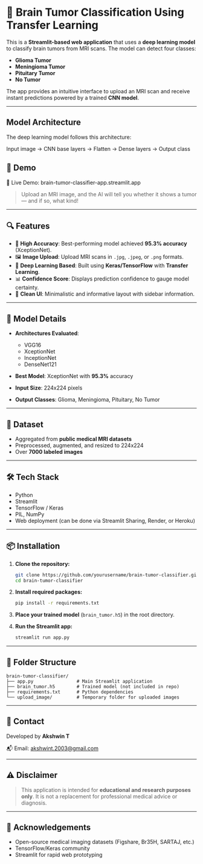 # 🧠 Brain Tumor Classification Using Transfer Learning 

This is a **Streamlit-based web application** that uses a **deep learning model** to classify brain tumors from MRI scans. The model can detect four classes:

* **Glioma Tumor**
* **Meningioma Tumor**
* **Pituitary Tumor**
* **No Tumor**

The app provides an intuitive interface to upload an MRI scan and receive instant predictions powered by a trained **CNN model**.

---

##  Model Architecture
The deep learning model follows this architecture:


Input image → CNN base layers → Flatten → Dense layers → Output class

## 🚀 Demo

📍 Live Demo: brain-tumor-classifier-app.streamlit.app
> Upload an MRI image, and the AI will tell you whether it shows a tumor — and if so, what kind!

---

## 🔍 Features

* 🎯 **High Accuracy**: Best-performing model achieved **95.3% accuracy** (XceptionNet).
* 🖼 **Image Upload**: Upload MRI scans in `.jpg`, `.jpeg`, or `.png` formats.
* 🤖 **Deep Learning Based**: Built using **Keras/TensorFlow** with **Transfer Learning**.
* 📊 **Confidence Score**: Displays prediction confidence to gauge model certainty.
* 📁 **Clean UI**: Minimalistic and informative layout with sidebar information.

---

## 🧠 Model Details

* **Architectures Evaluated**:

  * VGG16
  * XceptionNet
  * InceptionNet
  * DenseNet121
* **Best Model**: XceptionNet with **95.3%** accuracy
* **Input Size**: 224x224 pixels
* **Output Classes**: Glioma, Meningioma, Pituitary, No Tumor

---

## 📂 Dataset

* Aggregated from **public medical MRI datasets**
* Preprocessed, augmented, and resized to 224x224
* Over **7000 labeled images**

---

## 🛠 Tech Stack

* Python
* Streamlit
* TensorFlow / Keras
* PIL, NumPy
* Web deployment (can be done via Streamlit Sharing, Render, or Heroku)

---

## 📦 Installation

1. **Clone the repository:**

   ```bash
   git clone https://github.com/yourusername/brain-tumor-classifier.git
   cd brain-tumor-classifier
   ```

2. **Install required packages:**

   ```bash
   pip install -r requirements.txt
   ```

3. **Place your trained model** (`brain_tumor.h5`) in the root directory.

4. **Run the Streamlit app:**

   ```bash
   streamlit run app.py
   ```

---

## 📁 Folder Structure

```
brain-tumor-classifier/
├── app.py                # Main Streamlit application
├── brain_tumor.h5        # Trained model (not included in repo)
├── requirements.txt      # Python dependencies
└── upload_image/         # Temporary folder for uploaded images
```

---

## 📧 Contact

Developed by **Akshwin T**

📬 Email: [akshwint.2003@gmail.com](mailto:akshwint.2003@gmail.com)

---

## ⚠️ Disclaimer

> This application is intended for **educational and research purposes only**. It is not a replacement for professional medical advice or diagnosis.

---

## 🌟 Acknowledgements

* Open-source medical imaging datasets (Figshare, Br35H, SARTAJ, etc.)
* TensorFlow/Keras community
* Streamlit for rapid web prototyping
